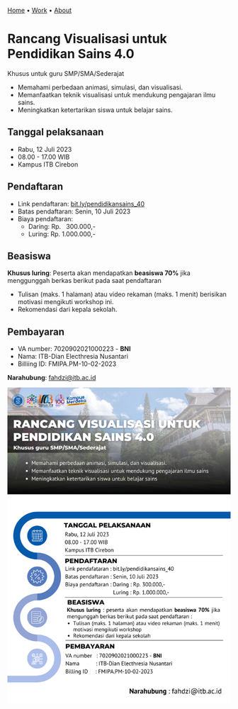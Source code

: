 [Home]() &bull; [Work](docs/README.md) &bull; [About](about.md)

# Rancang Visualisasi untuk Pendidikan Sains 4.0<br>
Khusus untuk guru SMP/SMA/Sederajat

+ Memahami perbedaan animasi, simulasi, dan visualisasi.
+ Memanfaatkan teknik visualisasi untuk mendukung pengajaran ilmu sains.
+ Meningkatkan ketertarikan siswa untuk belajar sains.

## Tanggal pelaksanaan
+ Rabu, 12 Juli 2023
+ 08.00 - 17.00 WIB
+ Kampus ITB Cirebon

## Pendaftaran
+ Link pendaftaran: [bit.ly/pendidikansains_40](bit.ly/pendidikansains_40)
+ Batas pendaftaran: Senin, 10 Juli 2023
+ Biaya pendaftaran:
  - Daring: Rp. &nbsp;&nbsp;300.000,-
  - Luring: Rp. 1.000.000,-
 
## Beasiswa
**Khusus luring**: Peserta akan mendapatkan **beasiswa 70%** jika menggunggah berkas berikut pada saat pendaftaran
  + Tulisan (maks. 1 halaman) atau video rekaman (maks. 1 menit) berisikan motivasi mengikuti workshop ini.
  + Rekomendasi dari kepala sekolah.

## Pembayaran
+ VA number: 7020902021000223 - **BNI**
+ Nama: ITB-Dian Electhresia Nusantari
+ Billiing ID: FMIPA.PM-10-02-2023

**Narahubung**: fahdzi@itb.ac.id

![](leaflet.png)

